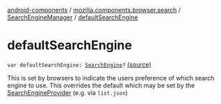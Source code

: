 [android-components](../../index.md) / [mozilla.components.browser.search](../index.md) / [SearchEngineManager](index.md) / [defaultSearchEngine](./default-search-engine.md)

# defaultSearchEngine

`var defaultSearchEngine: `[`SearchEngine`](../-search-engine/index.md)`?` [(source)](https://github.com/mozilla-mobile/android-components/blob/master/components/browser/search/src/main/java/mozilla/components/browser/search/SearchEngineManager.kt#L39)

This is set by browsers to indicate the users preference of which search engine to use.
This overrides the default which may be set by the [SearchEngineProvider](../../mozilla.components.browser.search.provider/-search-engine-provider/index.md) (e.g. via `list.json`)

